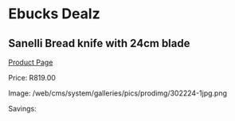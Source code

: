 
# Ebucks Dealz
## Sanelli Bread knife with 24cm blade
[Product Page](https://www.ebucks.com/web/shop/productSelected.do?prodId=1161864820&catId=714962196)

Price: R819.00

Image: /web/cms/system/galleries/pics/prodimg/302224-1jpg.png

Savings: 


	